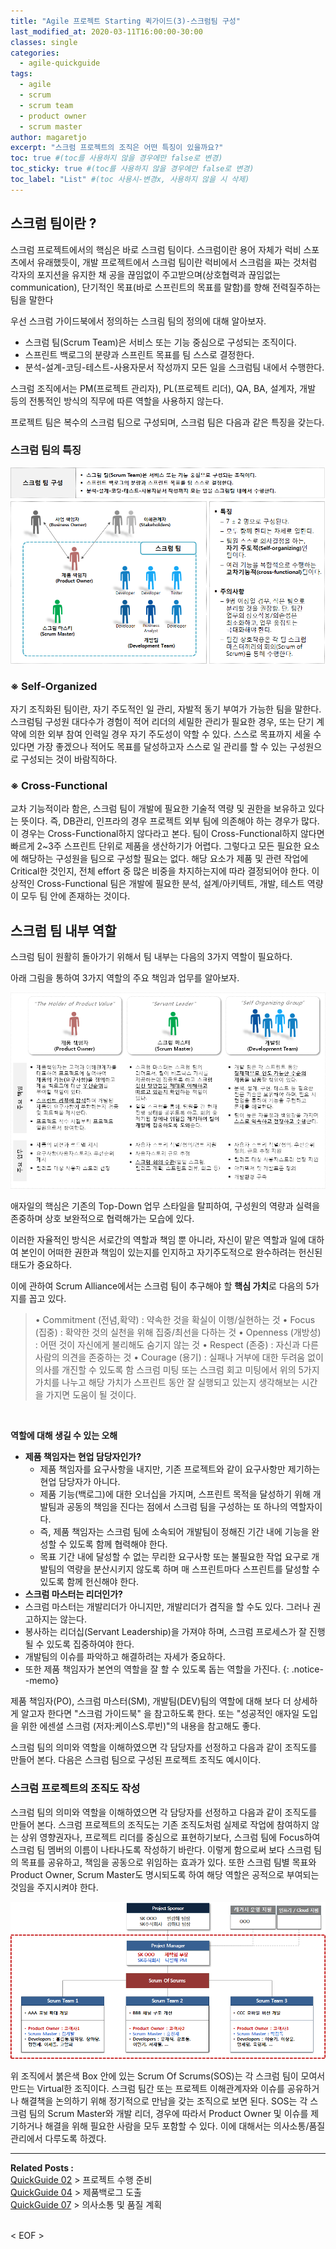 ```yaml
---
title: "Agile 프로젝트 Starting 퀵가이드(3)-스크럼팀 구성"
last_modified_at: 2020-03-11T16:00:00-30:00
classes: single
categories:
  - agile-quickguide
tags:
  - agile
  - scrum
  - scrum team
  - product owner
  - scrum master
author: magaretjo 
excerpt: "스크럼 프로젝트의 조직은 어떤 특징이 있을까요?"
toc: true #(toc를 사용하지 않을 경우에만 false로 변경)
toc_sticky: true #(toc를 사용하지 않을 경우에만 false로 변경)
toc_label: "List" #(toc 사용시-변경x, 사용하지 않을 시 삭제)
---
```


## 스크럼 팀이란 ?
스크럼 프로젝트에서의 핵심은 바로 스크럼 팀이다.
스크럼이란 용어 자체가 럭비 스포츠에서 유래했듯이, 개발 프로젝트에서 스크럼 팀이란 럭비에서 스크럼을 짜는 것처럼 각자의 포지션을 유지한 채 공을 끊임없이 주고받으며(상호협력과 끊임없는 communication), 단기적인 목표(바로 스프린트의 목표를 말함)를 향해 전력질주하는 팀을 말한다 

우선 스크럼 가이드북에서 정의하는 스크림 팀의 정의에 대해 알아보자.
-	스크럼 팀(Scrum Team)은 서비스 또는 기능 중심으로 구성되는 조직이다.
-	스프린트 백로그의 분량과 스프린트 목표를 팀 스스로 결정한다.
-	분석-설계-코딩-테스트-사용자문서 작성까지 모든 일을 스크럼팀 내에서 수행한다.

스크럼 조직에서는 PM(프로젝트 관리자), PL(프로젝트 리더), QA, BA, 설계자, 개발 등의 전통적인 방식의 직무에 따른 역할을 사용하지 않는다. 

프로젝트 팀은 복수의 스크럼 팀으로 구성되며, 스크럼 팀은 다음과 같은 특징을 갖는다.

### 스크럼 팀의 특징
![](/assets/images/agile/agile-scrum-team-def.png)


### ※ Self-Organized 
자기 조직화된 팀이란, 자기 주도적인 일 관리, 자발적 동기 부여가 가능한 팀을 말한다.
스크럼팀 구성원 대다수가 경험이 적어 리더의 세밀한 관리가 필요한 경우, 또는 단기 계약에 의한 외부 참여 인력일 경우 자기 주도성이 약할 수 있다. 스스로 목표까지 세울 수 있다면 가장 좋겠으나 적어도 목표를 달성하고자 스스로 일 관리를 할 수 있는 구성원으로 구성되는 것이 바람직하다.


### ※ Cross-Functional 
교차 기능적이라 함은, 스크럼 팀이 개발에 필요한 기술적 역량 및 권한을 보유하고 있다는 뜻이다. 즉, DB관리, 인프라의 경우 프로젝트 외부 팀에 의존해야 하는 경우가 많다. 이 경우는 Cross-Functional하지 않다라고 본다. 팀이 Cross-Functional하지 않다면 빠르게 2~3주 스프린트 단위로 제품을 생산하기가 어렵다. 그렇다고 모든 필요한 요소에 해당하는 구성원을 팀으로 구성할 필요는 없다. 해당 요소가 제품 및 관련 작업에 Critical한 것인지, 전체 effort 중 많은 비중을 차지하는지에 따라 결정되어야 한다. 이상적인 Cross-Functional 팀은 개발에 필요한 분석, 설계/아키텍트, 개발, 테스트 역량이 모두 팀 안에 존재하는 것이다.


## 스크럼 팀 내부 역할
스크럼 팀이 원활히 돌아가기 위해서 팀 내부는 다음의 3가지 역할이 필요하다.

아래 그림을 통하여 3가지 역할의 주요 책임과 업무를 알아보자.

![](/assets/images/agile/agile-scrum-roles-def.png)

애자일의 핵심은 기존의 Top-Down 업무 스타일을 탈피하여, 구성원의 역량과 실력을 존중하며 상호 보완적으로 협력해가는 모습에 있다. 

이러한 자율적인 방식은 서로간의 역할과 책임 뿐 아니라, 자신이 맡은 역할과 일에 대하여 본인이 어떠한 권한과 책임이 있는지를 인지하고 자기주도적으로 완수하려는 헌신된 태도가 중요하다. 

이에 관하여 Scrum Alliance에서는 스크럼 팀이 추구해야 할 **핵심 가치**로 다음의 5가지를 꼽고 있다.
> <span class="mg_focus_2">•	Commitment (전념,확약)</span> : 약속한 것을 확실이 이행/실현하는 것
> <span class="mg_focus_2">•	Focus (집중)</span> : 확약한 것의 실천을 위해 집중/최선을 다하는 것
> <span class="mg_focus_2">•	Openness (개방성)</span> : 어떤 것이 자신에게 불리해도 숨기지 않는 것
> <span class="mg_focus_2">•	Respect (존중)</span> : 자신과 다른 사람의 의견을 존중하는 것
> <span class="mg_focus_2">•	Courage (용기)</span> : 실패나 거부에 대한 두려움 없이 의사를 개진할 수 있도록 함
스크럼 미팅 또는 스크럼 회고 미팅에서 위의 5가지 가치를 나누고 해당 가치가 스프린트 동안 잘 실행되고 있는지 생각해보는 시간을 가지면 도움이 될 것이다.
<br/>

**역할에 대해 생길 수 있는 오해**
- **제품 책임자는 현업 담당자인가?**
  -	제품 책임자를 요구사항을 내지만, 기존 프로젝트와 같이 요구사항만 제기하는 현업 담당자가 아니다.
  -	제품 기능(백로그)에 대한 오너십을 가지며, 스프린트 목적을 달성하기 위해 개발팀과 공동의 책임을 진다는 점에서 스크럼 팀을 구성하는 또 하나의 역할자이다.
  -	즉, 제품 책임자는 스크럼 팀에 소속되어 개발팀이 정해진 기간 내에 기능을 완성할 수 있도록 함께 협력해야 한다.
  -	목표 기간 내에 달성할 수 없는 무리한 요구사항 또는 불필요한 작업 요구로 개발팀의 역량을 분산시키지 않도록 하며 매 스프린트마다 스프린트를 달성할 수 있도록 함께 헌신해야 한다.
-	**스크럼 마스터는 리더인가?**
  -	스크럼 마스터는 개발리더가 아니지만, 개발리더가 겸직을 할 수도 있다. 그러나 권고하지는 않는다.
  -	봉사하는 리더십(Servant Leadership)을 가져야 하며, 스크럼 프로세스가 잘 진행될 수 있도록 집중하여야 한다. 
  -	개발팀의 이슈를 파악하고 해결하려는 자세가 중요하다.
  -	또한 제품 책임자가 본연의 역할을 잘 할 수 있도록 돕는 역할을 가진다. 
{: .notice--memo} 
<!--팁 박스 분홍색-->

제품 책임자(PO), 스크럼 마스터(SM), 개발팀(DEV)팀의 역할에 대해 보다 더 상세하게 알고자 한다면 "스크럼 가이드북" 을 참고하도록 한다. 또는 "성공적인 애자일 도입을 위한 에센셜 스크럼 (저자:케이스S.루빈)"의 내용을 참고해도 좋다. 

스크럼 팀의 의미와 역할을 이해하였으면 각 담당자를 선정하고 다음과 같이 조직도를 만들어 본다.
다음은 스크럼 팀으로 구성된 프로젝트 조직도 예시이다.
<br/>

### 스크럼 프로젝트의 조직도 작성
스크럼 팀의 의미와 역할을 이해하였으면 각 담당자를 선정하고 다음과 같이 조직도를 만들어 본다.
스크럼 프로젝트의 조직도는 기존 조직도처럼 실제로 작업에 참여하지 않는 상위 영향권자나, 프로젝트 리더를 중심으로 표현하기보다, 스크럼 팀에 Focus하여 스크럼 팀 멤버의 이름이 나타나도록 작성하기 바란다. 이렇게 함으로써 보다 스크럼 팀의 목표를 공유하고, 책임을 공동으로 위임하는 효과가 있다. 또한 스크럼 팀별 목표와 Product Owner, Scrum Master도 명시되도록 하여 해당 역할은 공적으로 부여되는 것임을 주지시켜야 한다. 

![](/assets/images/agile/agile-scrum-org-example.png)


위 조직에서 붉은색 Box 안에 있는 Scrum Of Scrums(SOS)는 각 스크럼 팀이 모여서 만드는 Virtual한 조직이다. 스크럼 팀간 또는 프로젝트 이해관계자와 이슈를 공유하거나 해결책을 논의하기 위해 정기적으로 만남을 갖는 조직으로 보면 된다. 
SOS는 각 스크럼 팀의 Scrum Master와 개발 리더, 경우에 따라서 Product Owner 및 이슈를 제기하거나 해결을 위해 필요한 사람을 모두 포함할 수 있다. 이에 대해서는 의사소통/품질 관리에서 다루도록 하겠다.


***

<div class="mg_subject_1"><b>Related Posts : </b></div> 
<div class="mg_content_1">
<a href="/agile-quickguide/Agile-QuickGuide02-프로젝트수행준비/">QuickGuide 02</a> > 프로젝트 수행 준비 <br>
<a href="/agile-quickguide/Agile-QuickGuide04-제품백로그도출/">QuickGuide 04</a> > 제품백로그 도출 <br>
<a href="/agile-quickguide/Agile-QuickGuide07-소통&품질/">QuickGuide 07</a> > 의사소통 및 품질 계획 
</div>
<br>



< EOF >
